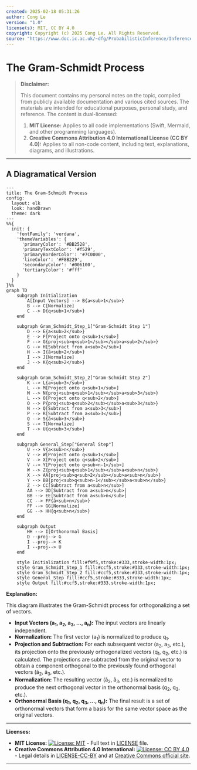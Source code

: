 ```yaml
---
created: 2025-02-18 05:31:26
author: Cong Le
version: "1.0"
license(s): MIT, CC BY 4.0
copyright: Copyright (c) 2025 Cong Le. All Rights Reserved.
source: "https://www.doc.ic.ac.uk/~dfg/ProbabilisticInference/InferenceAndMachineLearningNotes.pdf"
---
```




# The Gram-Schmidt Process
> **Disclaimer:**
>
> This document contains my personal notes on the topic,
> compiled from publicly available documentation and various cited sources.
> The materials are intended for educational purposes, personal study, and reference.
> The content is dual-licensed:
> 1. **MIT License:** Applies to all code implementations (Swift, Mermaid, and other programming languages).
> 2. **Creative Commons Attribution 4.0 International License (CC BY 4.0):** Applies to all non-code content, including text, explanations, diagrams, and illustrations.
---

## A Diagramatical Version

```mermaid
---
title: The Gram-Schmidt Process
config:
  layout: elk
  look: handDrawn
  theme: dark
---
%%{
  init: {
    'fontFamily': 'verdana',
    'themeVariables': {
      'primaryColor': '#BB2528',
      'primaryTextColor': '#f529',
      'primaryBorderColor': '#7C0000',
      'lineColor': '#F8B229',
      'secondaryColor': '#006100',
      'tertiaryColor': '#fff'
    }
  }
}%%
graph TD
    subgraph Initialization
        A[Input Vectors] --> B{a<sub>1</sub>}
        B --> C[Normalize]
        C --> D{q<sub>1</sub>}
    end
    
    subgraph Gram_Schmidt_Step_1["Gram-Schmidt Step 1"]
        D --> E{a<sub>2</sub>}
        E --> F[Project onto q<sub>1</sub>]
        F --> G{proj<sub>q<sub>1</sub></sub>a<sub>2</sub>}
        G --> H[Subtract from a<sub>2</sub>]
        H --> I{ã<sub>2</sub>}
        I --> J[Normalize]
        J --> K{q<sub>2</sub>}
    end
    
    subgraph Gram_Schmidt_Step_2["Gram-Schmidt Step 2"]
        K --> L{a<sub>3</sub>}
        L --> M[Project onto q<sub>1</sub>]
        M --> N{proj<sub>q<sub>1</sub></sub>a<sub>3</sub>}
        L --> O[Project onto q<sub>2</sub>]
        O --> P{proj<sub>q<sub>2</sub></sub>a<sub>3</sub>}
        N --> Q[Subtract from a<sub>3</sub>]
        P --> R[Subtract from a<sub>3</sub>]
        Q --> S{ã<sub>3</sub>}
        S --> T[Normalize]
        T --> U{q<sub>3</sub>}
    end
    
    subgraph General_Step["General Step"]
        U --> V{a<sub>n</sub>}
        V --> W[Project onto q<sub>1</sub>]
        V --> X[Project onto q<sub>2</sub>]
        V --> Y[Project onto q<sub>n-1</sub>]
        W --> Z{proj<sub>q<sub>1</sub></sub>a<sub>n</sub>}
        X --> AA{proj<sub>q<sub>2</sub></sub>a<sub>n</sub>}
        Y --> BB{proj<sub>q<sub>n-1</sub></sub>a<sub>n</sub>}
        Z --> CC[Subtract from a<sub>n</sub>]
        AA --> DD[Subtract from a<sub>n</sub>]
        BB --> EE[Subtract from a<sub>n</sub>]
        CC --> FF{ã<sub>n</sub>}
        FF --> GG[Normalize]
        GG --> HH{q<sub>n</sub>}
    end

    subgraph Output
        HH --> I[Orthonormal Basis]
        D --proj--> G
        I --proj--> K
        I --proj--> U
    end
    
    style Initialization fill:#f9f5,stroke:#333,stroke-width:1px;
    style Gram_Schmidt_Step_1 fill:#ccf5,stroke:#333,stroke-width:1px;
    style Gram_Schmidt_Step_2 fill:#ccf5,stroke:#333,stroke-width:1px;
    style General_Step fill:#ccf5,stroke:#333,stroke-width:1px;
    style Output fill:#ccf5,stroke:#333,stroke-width:1px;

```


**Explanation:**

This diagram illustrates the Gram-Schmidt process for orthogonalizing a set of vectors.

*   **Input Vectors (a<sub>1</sub>, a<sub>2</sub>, a<sub>3</sub>, ..., a<sub>n</sub>):** The input vectors are linearly independent.
*   **Normalization:** The first vector (a<sub>1</sub>) is normalized to produce q<sub>1</sub>.
*   **Projection and Subtraction:**  For each subsequent vector (a<sub>2</sub>, a<sub>3</sub>, etc.), its projection onto the previously orthogonalized vectors (q<sub>1</sub>, q<sub>2</sub>, etc.) is calculated.  The projections are subtracted from the original vector to obtain a component orthogonal to the previously found orthogonal vectors (ã<sub>2</sub>, ã<sub>3</sub>, etc.).
*   **Normalization:** The resulting vector (ã<sub>2</sub>, ã<sub>3</sub>, etc.) is normalized to produce the next orthogonal vector in the orthonormal basis (q<sub>2</sub>, q<sub>3</sub>, etc.).
*   **Orthonormal Basis (q<sub>1</sub>, q<sub>2</sub>, q<sub>3</sub>, ..., q<sub>n</sub>):** The final result is a set of orthonormal vectors that form a basis for the same vector space as the original vectors.


---
**Licenses:**

- **MIT License:**  [![License: MIT](https://img.shields.io/badge/License-MIT-yellow.svg)](LICENSE) - Full text in [LICENSE](LICENSE) file.
- **Creative Commons Attribution 4.0 International:** [![License: CC BY 4.0](https://licensebuttons.net/l/by/4.0/88x31.png)](LICENSE-CC-BY) - Legal details in [LICENSE-CC-BY](LICENSE-CC-BY) and at [Creative Commons official site](http://creativecommons.org/licenses/by/4.0/).

---
